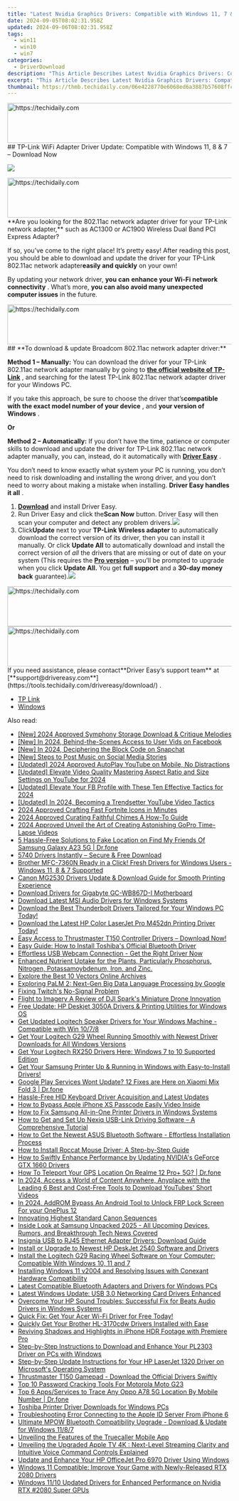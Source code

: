 ```yaml
---
title: "Latest Nvidia Graphics Drivers: Compatible with Windows 11, 7 & 8 Downloads"
date: 2024-09-05T08:02:31.958Z
updated: 2024-09-06T08:02:31.958Z
tags:
  - win11
  - win10
  - win7
categories:
  - DriverDownload
description: "This Article Describes Latest Nvidia Graphics Drivers: Compatible with Windows 11, 7 & 8 Downloads"
excerpt: "This Article Describes Latest Nvidia Graphics Drivers: Compatible with Windows 11, 7 & 8 Downloads"
thumbnail: https://thmb.techidaily.com/06e4228770e6068ed6a3887b57608ffc3ec670ddf3f56b58d3f796cd0fa916df.jpg
---
```


<!-- affiliate ads begin -->
<a href="https://aligracehair.sjv.io/c/5597632/1997680/19272" target="_top" id="1997680">
  <img src="//a.impactradius-go.com/display-ad/19272-1997680" border="0" alt="https://techidaily.com" width="728" height="90"/>
</a>
<img height="0" width="0" src="https://aligracehair.sjv.io/i/5597632/1997680/19272" style="position:absolute;visibility:hidden;" border="0" />
<!-- affiliate ads end -->
## TP-Link WiFi Adapter Driver Update: Compatible with Windows 11, 8 & 7 – Download Now

![](https://images.drivereasy.com/wp-content/uploads/2018/12/snap000008.png)

<!-- affiliate ads begin -->
<a href="https://aligracehair.sjv.io/c/5597632/2027195/19272" target="_top" id="2027195">
  <img src="//a.impactradius-go.com/display-ad/19272-2027195" border="0" alt="https://techidaily.com" width="728" height="90"/>
</a>
<img height="0" width="0" src="https://aligracehair.sjv.io/i/5597632/2027195/19272" style="position:absolute;visibility:hidden;" border="0" />
<!-- affiliate ads end -->
 **Are you looking for the 802.11ac network adapter driver for your TP-Link network adapter,** such as AC1300 or AC1900 Wireless Dual Band PCI Express Adapter?

 If so, you’ve come to the right place! It’s pretty easy! After reading this post, you should be able to download and update the driver for your TP-Link 802.11ac network adapter**easily and quickly** on your own!

 By updating your network driver, **you**  **can**  **enhance your Wi-Fi network connectivity** . What’s more, **you can also avoid many unexpected computer issues**   in the future.

<!-- affiliate ads begin -->
<a href="https://appsumo.8odi.net/c/5597632/2130887/7443" target="_top" id="2130887">
  <img src="//a.impactradius-go.com/display-ad/7443-2130887" border="0" alt="https://techidaily.com" width="728" height="90"/>
</a>
<img height="0" width="0" src="https://appsumo.8odi.net/i/5597632/2130887/7443" style="position:absolute;visibility:hidden;" border="0" />
<!-- affiliate ads end -->
## **To download & update Broadcom 802.11ac network adapter driver:**

**Method 1 – Manually:**  You can download the driver for your TP-Link 802.11ac network adapter manually by going to **[the official website of TP-Link](https://www.tp-link.com/us/)**  , and searching for the latest TP-Link 802.11ac network adapter driver for your Windows PC.

 If you take this approach, be sure to choose the driver that’s**compatible with the exact model number of your device** , and **your version of Windows** .

**Or**

**Method 2 – Automatically:** If you don’t have the time, patience or computer skills to download and update the driver for TP-Link 802.11ac network adapter manually, you can, instead, do it automatically with **[Driver Easy](https://tools.techidaily.com/drivereasy/download/)**  .

 You don’t need to know exactly what system your PC is running, you don’t need to risk downloading and installing the wrong driver, and you don’t need to worry about making a mistake when installing. **Driver Easy handles it all** .

1. **[Download](https://tools.techidaily.com/drivereasy/download/)**  and install Driver Easy.
2. Run Driver Easy and click the**Scan Now** button. Driver Easy will then scan your computer and detect any problem drivers.![](https://images.drivereasy.com/wp-content/uploads/2018/12/Snap1.jpg)
3. Click**Update** next to your **TP-Link Wireless adapter** to automatically download the correct version of its driver, then you can install it manually. Or click **Update All** to automatically download and install the correct version of _all_ the drivers that are missing or out of date on your system (This requires the **[Pro version](https://tools.techidaily.com/drivereasy/download/)**  – you’ll be prompted to upgrade when you click **Update All.**  You get **full support** and a **30-day money back** guarantee).![](https://images.drivereasy.com/wp-content/uploads/2018/12/Snap2.jpg)
<!-- affiliate ads begin -->
<a href="https://appsumo.8odi.net/c/5597632/2094477/7443" target="_top" id="2094477">
  <img src="//a.impactradius-go.com/display-ad/7443-2094477" border="0" alt="https://techidaily.com" width="728" height="90"/>
</a>
<img height="0" width="0" src="https://appsumo.8odi.net/i/5597632/2094477/7443" style="position:absolute;visibility:hidden;" border="0" />
<!-- affiliate ads end -->

<!-- affiliate ads begin -->
<a href="https://appsumo.8odi.net/c/5597632/2111982/7443" target="_top" id="2111982">
  <img src="//a.impactradius-go.com/display-ad/7443-2111982" border="0" alt="https://techidaily.com" width="728" height="90"/>
</a>
<img height="0" width="0" src="https://appsumo.8odi.net/i/5597632/2111982/7443" style="position:absolute;visibility:hidden;" border="0" />
<!-- affiliate ads end -->
 If you need assistance, please contact**Driver Easy’s support team** at [**support@drivereasy.com**](https://tools.techidaily.com/drivereasy/download/) .

* [TP Link](https://tools.techidaily.com/drivereasy/download/)
* [Windows](https://tools.techidaily.com/drivereasy/download/)

<ins class="adsbygoogle"
     style="display:block"
     data-ad-format="autorelaxed"
     data-ad-client="ca-pub-7571918770474297"
     data-ad-slot="1223367746"></ins>



<ins class="adsbygoogle"
     style="display:block"
     data-ad-client="ca-pub-7571918770474297"
     data-ad-slot="8358498916"
     data-ad-format="auto"
     data-full-width-responsive="true"></ins>

<span class="atpl-alsoreadstyle">Also read:</span>
<div><ul>
<li><a href="https://video-screen-grab.techidaily.com/new-2024-approved-symphony-storage-download-and-critique-melodies/"><u>[New] 2024 Approved  Symphony Storage  Download & Critique Melodies</u></a></li>
<li><a href="https://facebook-clips.techidaily.com/new-in-2024-behind-the-scenes-access-to-user-vids-on-facebook/"><u>[New] In 2024, Behind-the-Scenes Access to User Vids on Facebook</u></a></li>
<li><a href="https://snapchat-videos.techidaily.com/new-in-2024-deciphering-the-block-code-on-snapchat/"><u>[New] In 2024, Deciphering the Block Code on Snapchat</u></a></li>
<li><a href="https://facebook-videos.techidaily.com/new-steps-to-post-music-on-social-media-stories/"><u>[New] Steps to Post Music on Social Media Stories</u></a></li>
<li><a href="https://facebook-video-footage.techidaily.com/updated-2024-approved-autoplay-youtube-on-mobile-no-distractions/"><u>[Updated] 2024 Approved  AutoPlay YouTube on Mobile, No Distractions</u></a></li>
<li><a href="https://facebook-video-share.techidaily.com/updated-elevate-video-quality-mastering-aspect-ratio-and-size-settings-on-youtube-for-2024/"><u>[Updated] Elevate Video Quality  Mastering Aspect Ratio and Size Settings on YouTube for 2024</u></a></li>
<li><a href="https://facebook-video-content.techidaily.com/updated-elevate-your-fb-profile-with-these-ten-effective-tactics-for-2024/"><u>[Updated] Elevate Your FB Profile with These Ten Effective Tactics for 2024</u></a></li>
<li><a href="https://facebook-video-footage.techidaily.com/updated-in-2024-becoming-a-trendsetter-youtube-video-tactics/"><u>[Updated] In 2024, Becoming a Trendsetter  YouTube Video Tactics</u></a></li>
<li><a href="https://youtube-videos.techidaily.com/2024-approved-crafting-fast-fortnite-icons-in-minutes/"><u>2024 Approved  Crafting Fast Fortnite Icons in Minutes</u></a></li>
<li><a href="https://fox-helps.techidaily.com/2024-approved-curating-faithful-chimes-a-how-to-guide/"><u>2024 Approved  Curating Faithful Chimes  A How-To Guide</u></a></li>
<li><a href="https://some-skills.techidaily.com/2024-approved-unveil-the-art-of-creating-astonishing-gopro-time-lapse-videos/"><u>2024 Approved  Unveil the Art of Creating Astonishing GoPro Time-Lapse Videos</u></a></li>
<li><a href="https://location-fake.techidaily.com/5-hassle-free-solutions-to-fake-location-on-find-my-friends-of-samsung-galaxy-a23-5g-drfone-by-drfone-virtual-android/"><u>5 Hassle-Free Solutions to Fake Location on Find My Friends Of Samsung Galaxy A23 5G | Dr.fone</u></a></li>
<li><a href="https://win-amazing.techidaily.com/5740-drivers-instantly-secure-and-free-download/"><u>5740 Drivers Instantly – Secure & Free Download</u></a></li>
<li><a href="https://win-amazing.techidaily.com/1722965080597-brother-mfc-7360n-ready-in-a-click-fresh-drivers-for-windows-users-windows-11-8-and-7-supported/"><u>Brother MFC-7360N Ready in a Click! Fresh Drivers for Windows Users - Windows 11, 8 & 7 Supported</u></a></li>
<li><a href="https://win-amazing.techidaily.com/canon-mg2530-drivers-update-and-download-guide-for-smooth-printing-experience/"><u>Canon MG2530 Drivers Update & Download Guide for Smooth Printing Experience</u></a></li>
<li><a href="https://win-amazing.techidaily.com/download-drivers-for-gigabyte-gc-wb867d-i-motherboard/"><u>Download Drivers for Gigabyte GC-WB867D-I Motherboard</u></a></li>
<li><a href="https://win-amazing.techidaily.com/download-latest-msi-audio-drivers-for-windows-systems/"><u>Download Latest MSI Audio Drivers for Windows Systems</u></a></li>
<li><a href="https://win-amazing.techidaily.com/1722967004839-download-the-best-thunderbolt-drivers-tailored-for-your-windows-pc-today/"><u>Download the Best Thunderbolt Drivers Tailored for Your Windows PC Today!</u></a></li>
<li><a href="https://win-amazing.techidaily.com/download-the-latest-hp-color-laserjet-pro-m452dn-printing-driver-today/"><u>Download the Latest HP Color LaserJet Pro M452dn Printing Driver Today!</u></a></li>
<li><a href="https://win-amazing.techidaily.com/easy-access-to-thrustmaster-t150-controller-drivers-download-now/"><u>Easy Access to Thrustmaster T150 Controller Drivers – Download Now!</u></a></li>
<li><a href="https://win-amazing.techidaily.com/easy-guide-how-to-install-toshibas-official-bluetooth-driver/"><u>Easy Guide: How to Install Toshiba's Official Bluetooth Driver</u></a></li>
<li><a href="https://win-amazing.techidaily.com/effortless-usb-webcam-connection-get-the-right-driver-now/"><u>Effortless USB Webcam Connection - Get the Right Driver Now</u></a></li>
<li><a href="https://win-amazing.techidaily.com/enhanced-nutrient-uptake-for-the-plants-particularly-phosphorus-nitrogen-potassamoybdenum-iron-and-zinc/"><u>Enhanced Nutrient Uptake for the Plants, Particularly Phosphorus, Nitrogen, Potassamoybdenum, Iron, and Zinc.</u></a></li>
<li><a href="https://extra-information.techidaily.com/explore-the-best-10-vectors-online-archives/"><u>Explore the Best 10 Vectors Online Archives</u></a></li>
<li><a href="https://tech-revival.techidaily.com/exploring-palm-2-next-gen-big-data-language-processing-by-google/"><u>Exploring PaLM 2: Next-Gen Big Data Language Processing by Google</u></a></li>
<li><a href="https://graphic-issues.techidaily.com/fixing-twitchs-no-signal-problem/"><u>Fixing Twitch's No-Signal Problem</u></a></li>
<li><a href="https://extra-hints.techidaily.com/flight-to-imagery-a-review-of-dji-sparks-miniature-drone-innovation/"><u>Flight to Imagery  A Review of DJI Spark's Miniature Drone Innovation</u></a></li>
<li><a href="https://win-amazing.techidaily.com/free-update-hp-deskjet-3050a-drivers-and-printing-utilities-for-windows-os/"><u>Free Update: HP Deskjet 3050A Drivers & Printing Utilities for Windows OS</u></a></li>
<li><a href="https://win-amazing.techidaily.com/get-updated-logitech-speaker-drivers-for-your-windows-machine-compatible-with-win-1078/"><u>Get Updated Logitech Speaker Drivers for Your Windows Machine - Compatible with Win 10/7/8</u></a></li>
<li><a href="https://win-amazing.techidaily.com/get-your-logitech-g29-wheel-running-smoothly-with-newest-driver-downloads-for-all-windows-versions/"><u>Get Your Logitech G29 Wheel Running Smoothly with Newest Driver Downloads for All Windows Versions</u></a></li>
<li><a href="https://win-amazing.techidaily.com/get-your-logitech-rx250-drivers-here-windows-7-to-10-supported-edition/"><u>Get Your Logitech RX250 Drivers Here: Windows 7 to 10 Supported Edition</u></a></li>
<li><a href="https://win-amazing.techidaily.com/get-your-samsung-printer-up-and-running-in-windows-with-easy-to-install-drivers/"><u>Get Your Samsung Printer Up & Running in Windows with Easy-to-Install Drivers!</u></a></li>
<li><a href="https://change-location.techidaily.com/google-play-services-wont-update-12-fixes-are-here-on-xiaomi-mix-fold-3-drfone-by-drfone-fix-android-problems-fix-android-problems/"><u>Google Play Services Wont Update? 12 Fixes are Here on Xiaomi Mix Fold 3 | Dr.fone</u></a></li>
<li><a href="https://win-amazing.techidaily.com/hassle-free-hid-keyboard-driver-acquisition-and-latest-updates/"><u>Hassle-Free HID Keyboard Driver Acquisition and Latest Updates</u></a></li>
<li><a href="https://ios-unlock.techidaily.com/how-to-bypass-apple-iphone-xs-passcode-easily-video-inside-by-drfone-ios/"><u>How to Bypass Apple iPhone XS Passcode Easily Video Inside</u></a></li>
<li><a href="https://win-amazing.techidaily.com/how-to-fix-samsung-all-in-one-printer-drivers-in-windows-systems/"><u>How to Fix Samsung All-in-One Printer Drivers in Windows Systems</u></a></li>
<li><a href="https://win-amazing.techidaily.com/how-to-get-and-set-up-nexiq-usb-link-driving-software-a-comprehensive-tutorial/"><u>How to Get and Set Up Nexiq USB-Link Driving Software – A Comprehensive Tutorial</u></a></li>
<li><a href="https://win-amazing.techidaily.com/how-to-get-the-newest-asus-bluetooth-software-effortless-installation-process/"><u>How to Get the Newest ASUS Bluetooth Software - Effortless Installation Process</u></a></li>
<li><a href="https://win-amazing.techidaily.com/how-to-install-roccat-mouse-driver-a-step-by-step-guide/"><u>How to Install Roccat Mouse Driver: A Step-by-Step Guide</u></a></li>
<li><a href="https://win-amazing.techidaily.com/how-to-swiftly-enhance-performance-by-updating-nvidias-geforce-gtx-1660-drivers/"><u>How to Swiftly Enhance Performance by Updating NVIDIA's GeForce GTX 1660 Drivers</u></a></li>
<li><a href="https://change-location.techidaily.com/how-to-teleport-your-gps-location-on-realme-12-proplus-5g-drfone-by-drfone-virtual-android/"><u>How To Teleport Your GPS Location On Realme 12 Pro+ 5G? | Dr.fone</u></a></li>
<li><a href="https://youtube-zero.techidaily.com/24-access-a-world-of-content-anywhere-anyplace-with-the-leading-6-best-and-cost-free-tools-to-download-youtubes-short-videos/"><u>In 2024, Access a World of Content Anywhere, Anyplace with the Leading 6 Best and Cost-Free Tools to Download YouTubes' Short Videos</u></a></li>
<li><a href="https://android-frp.techidaily.com/in-2024-addrom-bypass-an-android-tool-to-unlock-frp-lock-screen-for-your-oneplus-12-by-drfone-android/"><u>In 2024, AddROM Bypass An Android Tool to Unlock FRP Lock Screen For your OnePlus 12</u></a></li>
<li><a href="https://extra-lessons.techidaily.com/innovating-highest-standard-canon-sequences/"><u>Innovating Highest Standard Canon Sequences</u></a></li>
<li><a href="https://technical-tips.techidaily.com/inside-look-at-samsung-unpacked-2025-all-upcoming-devices-rumors-and-breakthrough-tech-news-covered/"><u>Inside Look at Samsung Unpacked 2025 - All Upcoming Devices, Rumors, and Breakthrough Tech News Covered</u></a></li>
<li><a href="https://win-amazing.techidaily.com/insignia-usb-to-rj45-ethernet-adapter-drivers-download-guide/"><u>Insignia USB to RJ45 Ethernet Adapter Drivers: Download Guide</u></a></li>
<li><a href="https://win-amazing.techidaily.com/install-or-upgrade-to-newest-hp-deskjet-2540-software-and-drivers/"><u>Install or Upgrade to Newest HP DeskJet 2540 Software and Drivers</u></a></li>
<li><a href="https://win-amazing.techidaily.com/install-the-logitech-g29-racing-wheel-software-on-your-computer-compatible-with-windows-10-11-and-7/"><u>Install the Logitech G29 Racing Wheel Software on Your Computer: Compatible With Windows 10, 11 and 7</u></a></li>
<li><a href="https://win-amazing.techidaily.com/installing-windows-11-v2004-and-resolving-issues-with-conexant-hardware-compatibility/"><u>Installing Windows 11 v2004 and Resolving Issues with Conexant Hardware Compatibility</u></a></li>
<li><a href="https://win-amazing.techidaily.com/latest-compatible-bluetooth-adapters-and-drivers-for-windows-pcs/"><u>Latest Compatible Bluetooth Adapters and Drivers for Windows PCs</u></a></li>
<li><a href="https://win-amazing.techidaily.com/latest-windows-update-usb-30-networking-card-drivers-enhanced/"><u>Latest Windows Update: USB 3.0 Networking Card Drivers Enhanced</u></a></li>
<li><a href="https://win-amazing.techidaily.com/overcome-your-hp-sound-troubles-successful-fix-for-beats-audio-drivers-in-windows-systems/"><u>Overcome Your HP Sound Troubles: Successful Fix for Beats Audio Drivers in Windows Systems</u></a></li>
<li><a href="https://win-amazing.techidaily.com/quick-fix-get-your-acer-wi-fi-driver-for-free-today/"><u>Quick Fix: Get Your Acer Wi-Fi Driver for Free Today!</u></a></li>
<li><a href="https://win-amazing.techidaily.com/quickly-get-your-brother-hl-3170cdw-drivers-installed-with-ease/"><u>Quickly Get Your Brother HL-3170cdw Drivers Installed with Ease</u></a></li>
<li><a href="https://extra-lessons.techidaily.com/reviving-shadows-and-highlights-in-iphone-hdr-footage-with-premiere-pro/"><u>Reviving Shadows and Highlights in iPhone HDR Footage with Premiere Pro</u></a></li>
<li><a href="https://win-amazing.techidaily.com/step-by-step-instructions-to-download-and-enhance-your-pl2303-driver-on-pcs-with-windows/"><u>Step-by-Step Instructions to Download and Enhance Your PL2303 Driver on PCs with Windows</u></a></li>
<li><a href="https://win-amazing.techidaily.com/step-by-step-update-instructions-for-your-hp-laserjet-1320-driver-on-microsofts-operating-system/"><u>Step-by-Step Update Instructions for Your HP LaserJet 1320 Driver on Microsoft's Operating System</u></a></li>
<li><a href="https://win-amazing.techidaily.com/thrustmaster-t150-gamepad-download-the-official-drivers-swiftly/"><u>Thrustmaster T150 Gamepad - Download the Official Drivers Swiftly</u></a></li>
<li><a href="https://android-unlock.techidaily.com/top-10-password-cracking-tools-for-motorola-moto-g23-by-drfone-android/"><u>Top 10 Password Cracking Tools For Motorola Moto G23</u></a></li>
<li><a href="https://android-location-track.techidaily.com/top-6-appsservices-to-trace-any-oppo-a78-5g-location-by-mobile-number-drfone-by-drfone-virtual-android/"><u>Top 6 Apps/Services to Trace Any Oppo A78 5G Location By Mobile Number | Dr.fone</u></a></li>
<li><a href="https://win-amazing.techidaily.com/toshiba-printer-driver-downloads-for-windows-pcs/"><u>Toshiba Printer Driver Downloads for Windows PCs</u></a></li>
<li><a href="https://apple-account.techidaily.com/troubleshooting-error-connecting-to-the-apple-id-server-from-iphone-6-by-drfone-ios/"><u>Troubleshooting Error Connecting to the Apple ID Server From iPhone 6</u></a></li>
<li><a href="https://win-amazing.techidaily.com/ultimate-mpow-bluetooth-compatibility-upgrade-download-and-update-for-windows-1187/"><u>Ultimate MPOW Bluetooth Compatibility Upgrade - Download & Update for Windows 11/8/7</u></a></li>
<li><a href="https://buynow-help.techidaily.com/unveiling-the-features-of-the-truecaller-mobile-app/"><u>Unveiling the Features of the Truecaller Mobile App</u></a></li>
<li><a href="https://buynow-marvelous.techidaily.com/unveiling-the-upgraded-apple-tv-4k-next-level-streaming-clarity-and-intuitive-voice-command-controls-explained/"><u>Unveiling the Upgraded Apple TV 4K : Next-Level Streaming Clarity and Intuitive Voice Command Controls Explained</u></a></li>
<li><a href="https://win-amazing.techidaily.com/update-and-enhance-your-hp-officejet-pro-6970-driver-using-windows/"><u>Update and Enhance Your HP OfficeJet Pro 6970 Driver Using Windows</u></a></li>
<li><a href="https://win-amazing.techidaily.com/windows-11-compatible-improve-your-game-with-newly-released-rtx-2080-drivers/"><u>Windows 11 Compatible: Improve Your Game with Newly-Released RTX 2080 Drivers</u></a></li>
<li><a href="https://win-amazing.techidaily.com/windows-1110-updated-drivers-for-enhanced-performance-on-nvidia-rtx-2080-super-gpus/"><u>Windows 11/10 Updated Drivers for Enhanced Performance on Nvidia RTX #2080 Super GPUs</u></a></li>
</ul></div>
